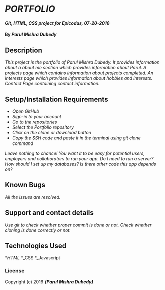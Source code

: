 # _PORTFOLIO_

#### _Git, HTML, CSS project for Epicodus, 07-20-2016_

#### By _Parul Mishra Dubedy_

## Description

_This project is the portfolio of Parul Mishra Dubedy. It provides information about a about me section which provides information about Parul. A projects page which contains information about projects completed. An interests page which provides information about hobbies and interests. Contact Page containing contact information._

## Setup/Installation Requirements

* _Open GitHub_
* _Sign-in to your account_
* _Go to the repositories_
* _Select the Portfolio repository_
* _Click on the clone or download button_
* _Copy the SSH code and paste it in the terminal using git clone command_

_Leave nothing to chance! You want it to be easy for potential users, employers and collaborators to run your app. Do I need to run a server? How should I set up my databases? Is there other code this app depends on?_

## Known Bugs

_All the issues are resolved._

## Support and contact details

_Use git to check whether proper commit is done or not. Check whether cloning is done correctly or not._

## Technologies Used

*_HTML_
*_CSS
*_Javascript

### License

Copyright (c) 2016 **_{Parul Mishra Dubedy}_**
